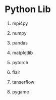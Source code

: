 # Python Lib 
1. mpi4py
2. numpy

1. pandas
2. matplotlib

1. pytorch
2. flair
3. tanserflow

1. pygame
  


